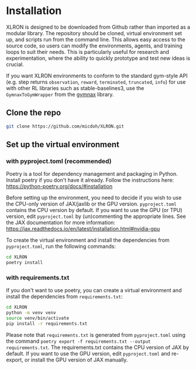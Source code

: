 # Installation

XLRON is designed to be downloaded from Github rather than imported as a modular library. The repository should be cloned, virtual environment set up, and scripts run from the command line. This allows easy access to the source code, so users can modify the environments, agents, and training loops to suit their needs. This is particularly useful for research and experimentation, where the ability to quickly prototype and test new ideas is crucial.

If you want XLRON environments to conform to the standard gym-style API (e.g. step returns `observation`, `reward`, `terminated`, `truncated`, `info`) for use with other RL libraries such as stable-baselines3, use the `GymnaxToGymWrapper` from the [gymnax](https://github.com/RobertTLange/gymnax/blob/main/gymnax/wrappers/gym.py) library.

## Clone the repo

```bash
git clone https://github.com/micdoh/XLRON.git
```

## Set up the virtual environment

### with pyproject.toml (recommended)

Poetry is a tool for dependency management and packaging in Python.
Install poetry if you don't have it already. Follow the instructions here: https://python-poetry.org/docs/#installation

Before setting up the environment, you need to decide if you wish to use the CPU-only version of JAX/jaxlib or the GPU version. `pyproject.toml` contains the CPU version by default. If you want to use the GPU (or TPU) version, edit `pyproject.toml` by (un)commenting the appropriate lines. See the JAX documentation for more information: https://jax.readthedocs.io/en/latest/installation.html#nvidia-gpu

To create the virtual environment and install the dependencies from `pyproject.toml`, run the following commands:

```bash
cd XLRON
poetry install
```

### with requirements.txt

If you don't want to use poetry, you can create a virtual environment and install the dependencies from `requirements.txt`:

```bash
cd XLRON
python -m venv venv
source venv/bin/activate
pip install -r requirements.txt
```

Please note that `requirements.txt` is generated from `pyproject.toml` using the command `poetry export -f requirements.txt --output requirements.txt`. The requirements.txt contains the CPU version of JAX by default. If you want to use the GPU version, edit `pyproject.toml` and re-export, or install the GPU version of JAX manually.
